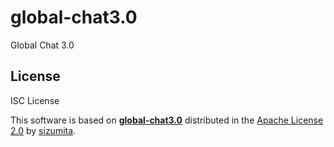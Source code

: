 # global-chat3.0
Global Chat 3.0

## License

ISC License

This software is based on **[global-chat3.0](https://github.com/sizumita/global-chat3.0)** distributed in the [Apache License 2.0](http://www.apache.org/licenses/LICENSE-2.0) by [sizumita](https://github.com/sizumita).

